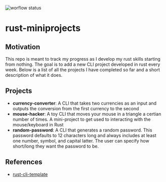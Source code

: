 ![worflow status](https://github.com/brycewhit13/rust-miniprojects/actions/workflows/rust.yml/badge.svg)

# rust-miniprojects
## Motivation
This repo is meant to track my progress as I develop my rust skills starting from nothing. The goal is to add a new CLI project developed in rust every week. Below is a list of all the projects I have completed so far and a short description of what it does.

## Projects
- **currency-converter**: A CLI that takes two currencies as an input and outputs the conversion from the first currency to the second
- **mouse-hacker**: A toy CLI that moves your mouse in a triangle a certian number of times. A mini-project to get used to interacting with the mouse/keyboard in Rust
- **random-password**: A CLI that generates a random password. This password defaults to 12 characters long and always includes at least one number, symbol, and capital latter. The user can specify how short/long they want the password to be.

## References
* [rust-cli-template](https://github.com/kbknapp/rust-cli-template)

